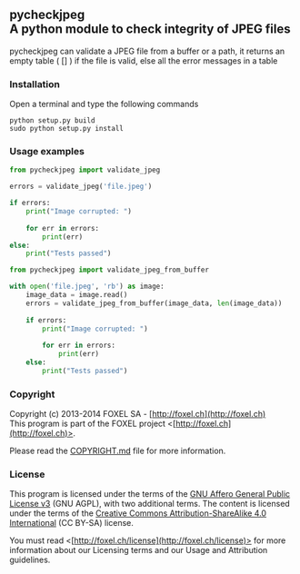 
## pycheckjpeg<br />A python module to check integrity of JPEG files

pycheckjpeg can validate a JPEG file from a buffer or a path, it returns an empty table ( [] ) if the file is valid, else all the error messages in a table

### Installation

Open a terminal and type the following commands

    python setup.py build
    sudo python setup.py install
    
### Usage examples

```python
from pycheckjpeg import validate_jpeg

errors = validate_jpeg('file.jpeg')

if errors:
    print("Image corrupted: ")
    
    for err in errors:
        print(err)
else:
    print("Tests passed")

```


```python
from pycheckjpeg import validate_jpeg_from_buffer

with open('file.jpeg', 'rb') as image:
    image_data = image.read()
    errors = validate_jpeg_from_buffer(image_data, len(image_data))
    
    if errors:
        print("Image corrupted: ")
        
        for err in errors:
            print(err)
    else:
        print("Tests passed")

```

### Copyright

Copyright (c) 2013-2014 FOXEL SA - [http://foxel.ch](http://foxel.ch)<br />
This program is part of the FOXEL project <[http://foxel.ch](http://foxel.ch)>.

Please read the [COPYRIGHT.md](COPYRIGHT.md) file for more information.


### License

This program is licensed under the terms of the
[GNU Affero General Public License v3](http://www.gnu.org/licenses/agpl.html)
(GNU AGPL), with two additional terms. The content is licensed under the terms
of the
[Creative Commons Attribution-ShareAlike 4.0 International](http://creativecommons.org/licenses/by-sa/4.0/)
(CC BY-SA) license.

You must read <[http://foxel.ch/license](http://foxel.ch/license)> for more
information about our Licensing terms and our Usage and Attribution guidelines.
